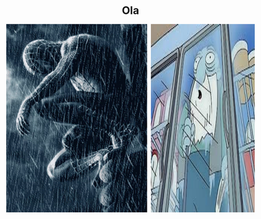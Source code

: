 <h1 align="center">Ola</h1> 
<div style="display: flex; justify-content: center;">
  <img src="img/spiderman.gif" alt="Spiderman" style="margin-right: 10px;">
  <img src="img/congelado.jpg" alt="Batman">
</div>